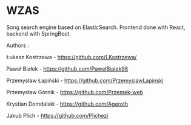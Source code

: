 # WZAS
Song search engine based on ElasticSearch. Frontend done with React, backend with SpringBoot.

Authors :

Łukasz Kostrzewa - https://github.com/LKostrzewa/

Paweł Białek - https://github.com/PawelBialek98

Przemysław Łapiński - https://github.com/PrzemyslawLapinski

Przemysław Górnik - https://github.com/Przemek-web

Krystian Domdalski - https://github.com/Ageroth

Jakub Plich - https://github.com/Plichezi
